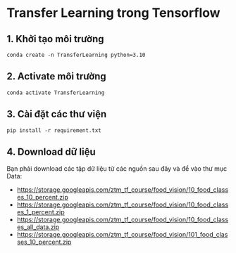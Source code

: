 # Transfer Learning trong Tensorflow

## 1. Khởi tạo môi trường
```
conda create -n TransferLearning python=3.10
```
## 2. Activate môi trường
```
conda activate TransferLearning
```
## 3. Cài đặt các thư viện
```
pip install -r requirement.txt
```
## 4. Download dữ liệu
Bạn phải download các tập dữ liệu từ các nguồn sau đây và để vào thư mục Data:
- https://storage.googleapis.com/ztm_tf_course/food_vision/10_food_classes_10_percent.zip
- https://storage.googleapis.com/ztm_tf_course/food_vision/10_food_classes_1_percent.zip
- https://storage.googleapis.com/ztm_tf_course/food_vision/10_food_classes_all_data.zip
- https://storage.googleapis.com/ztm_tf_course/food_vision/101_food_classes_10_percent.zip
